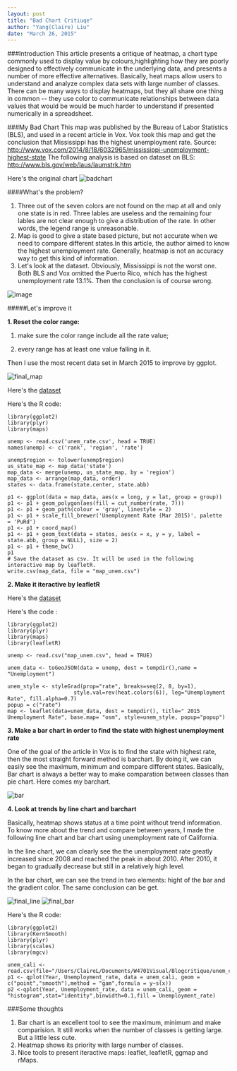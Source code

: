 ```yaml
---
layout: post
title: "Bad Chart Critiuqe"
author: "Yang(Claire) Liu"
date: "March 26, 2015"
---
```

###Introduction
This article presents a critique of heatmap, a chart type commonly used to display value by colours,highlighting how they are poorly designed to effectively communicate in the underlying data, and presents a number of more effective alternatives.
Basically, heat maps allow users to understand and analyze complex data sets with large number of classes. There can be many ways to display heatmaps, but they all share one thing in common -- they use color to communicate relationships between data values that would be would be much harder to understand if presented numerically in a spreadsheet.

###My Bad Chart
This map was published by the Bureau of Labor Statistics (BLS), and used in a recent article in Vox. Vox took this map and get the conclusion that Mississippi has the highest unemployment rate. 
Source: http://www.vox.com/2014/8/18/6032965/mississippi-unemployment-highest-state
The following analysis is based on dataset on BLS: http://www.bls.gov/web/laus/laumstrk.htm

Here's the original chart
![badchart](https://cloud.githubusercontent.com/assets/10662777/7760126/22aaf12e-ffe6-11e4-9799-ebcf32b11c53.gif)


####What's the problem? 

1. Three out of the seven colors are not found on the map at all and only one state is in red. Three lables are useless and the remaining four lables are not clear enough to give a distribution of the rate. In other words, the legend range is unreasonable.
2. Map is good to give a state based picture, but not accurate when we need to compare different states.In this article, the author aimed to know the highest unemployment rate. Generally, heatmap is not an accuracy way to get this kind of information.
3. Let's look at the dataset. Obviously, Mississippi is not the worst one. Both BLS and Vox omitted the Puerto Rico,  which has the highest unemployment rate 13.1%. Then the conclusion is of course wrong.


![image](https://cloud.githubusercontent.com/assets/10662777/6850372/30908190-d3af-11e4-8483-a772997f75a7.png)



#####Let's improve it


**1. Reset the color range:**

1) make sure the color range include all the rate value; 

2) every range has at least one value falling in it.

Then I use the most recent data set in March 2015 to improve by ggplot.

![final_map](https://cloud.githubusercontent.com/assets/10662777/7759284/1a906c10-ffde-11e4-8a40-ed0ba52af2cc.png)

Here's the [dataset](https://github.com/yl3296/yl3296.github.io/blob/master/data/data_ggplot.csv)

Here's the R code:

```
library(ggplot2)
library(plyr)
library(maps)

unemp <- read.csv('unem_rate.csv', head = TRUE)
names(unemp) <- c('rank', 'region', 'rate')

unemp$region <- tolower(unemp$region)
us_state_map <- map_data('state')
map_data <- merge(unemp, us_state_map, by = 'region')
map_data <- arrange(map_data, order)
states <- data.frame(state.center, state.abb)

p1 <- ggplot(data = map_data, aes(x = long, y = lat, group = group))
p1 <- p1 + geom_polygon(aes(fill = cut_number(rate, 7)))
p1 <- p1 + geom_path(colour = 'gray', linestyle = 2)
p1 <- p1 + scale_fill_brewer('Unemployment Rate (Mar 2015)', palette  = 'PuRd')
p1 <- p1 + coord_map()
p1 <- p1 + geom_text(data = states, aes(x = x, y = y, label = state.abb, group = NULL), size = 2)
p1 <- p1 + theme_bw()
p1
# Save the dataset as csv. It will be used in the following interactive map by leafletR.
write.csv(map_data, file = "map_unem.csv")

```

**2. Make it iteractive by leafletR**

  Here's the [dataset](https://github.com/yl3296/yl3296.github.io/blob/master/data/data_leaflet.csv)
  
  Here's the code :
  
```
library(ggplot2)
library(plyr)
library(maps)
library(leafletR)

unemp <- read.csv("map_unem.csv", head = TRUE)  

unem_data <- toGeoJSON(data = unemp, dest = tempdir(),name = "Unemployment")

unem_style <- styleGrad(prop="rate", breaks=seq(2, 8, by=1), 
                     style.val=rev(heat.colors(6)), leg="Unemployment Rate", fill.alpha=0.7)
popup = c("rate")
map <- leaflet(data=unem_data, dest = tempdir(), title=" 2015 Unemployment Rate", base.map= "osm", style=unem_style, popup="popup")
```

**3. Make a bar chart in order to find the state with highest unemployment rate**

One of the goal of the article in Vox is to find the state with highest rate, then the most straight forward method is barchart. By doing it, we can easily  see the maximum, minimum and compare different states. Basically, Bar chart is always a better way to make comparation between classes than pie chart.
Here comes my barchart.

![bar](https://cloud.githubusercontent.com/assets/10662777/6846672/63943c26-d396-11e4-99da-41e6c85ac9bf.png)

**4. Look at trends by line chart and barchart**

Basically, heatmap shows status at a time point without trend information. To know more about the trend and compare between years, I made the following line chart and bar chart using unemployment rate of California. 

In the line chart, we can clearly see the the unemployment rate greatly increased since 2008 and reached the peak in about 2010. After 2010, it began to gradually decrease but still in a relatively high level. 

In the bar chart, we can see the trend in two elements: hight of the bar and the gradient color. The same conclusion can be get.


![final_line](https://cloud.githubusercontent.com/assets/10662777/7760208/ff81ae44-ffe6-11e4-9c2e-44c740131031.png)
![final_bar](https://cloud.githubusercontent.com/assets/10662777/7760225/341920e2-ffe7-11e4-98f7-45974eac2386.png)


Here's the R code:

```
library(ggplot2)
library(KernSmooth)
library(plyr)
library(scales)
library(mgcv)

unem_cali <- read.csv(file="/Users/ClaireL/Documents/W4701Visual/Blogcritique/unem_cali.csv",head=TRUE)
p1 <- qplot(Year, Unemployment_rate, data = unem_cali, geom = c("point","smooth"),method = "gam",formula = y~s(x))
p2 <-qplot(Year, Unemployment_rate, data = unem_cali, geom = "histogram",stat="identity",binwidth=0.1,fill = Unemployment_rate)
```

###Some thoughts
1. Bar chart is an excellent tool to see the maximum, minimum and make comparision. It still works when the number of classes is getting large. But a little less cute.
2. Heatmap shows its priority with large number of classes. 
3. Nice tools to present iteractive maps: leaflet, leafletR, ggmap and rMaps.







